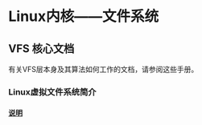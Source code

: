 # Linux内核——文件系统


## VFS 核心文档

有关VFS层本身及其算法如何工作的文档，请参阅这些手册。

### Linux虚拟文件系统简介

#### [说明](vfs-core/introduction.md)

